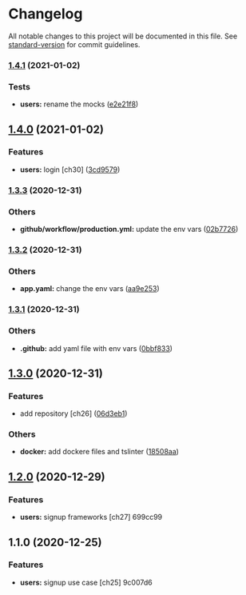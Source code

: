 # Changelog

All notable changes to this project will be documented in this file. See [standard-version](https://github.com/conventional-changelog/standard-version) for commit guidelines.

### [1.4.1](https://github.com/brucegroverlee/crowdcheck-backend/compare/v1.4.0...v1.4.1) (2021-01-02)


### Tests

* **users:** rename the mocks ([e2e21f8](https://github.com/brucegroverlee/crowdcheck-backend/commit/e2e21f84d7e94f797a58cad9e4831be6c43de554))

## [1.4.0](https://github.com/brucegroverlee/crowdcheck-backend/compare/v1.3.3...v1.4.0) (2021-01-02)


### Features

* **users:** login [ch30] ([3cd9579](https://github.com/brucegroverlee/crowdcheck-backend/commit/3cd95795dc9a91c60193b62b0fbcdd0c656dc84c))

### [1.3.3](https://github.com/brucegroverlee/crowdcheck-backend/compare/v1.3.2...v1.3.3) (2020-12-31)


### Others

* **github/workflow/production.yml:** update the env vars ([02b7726](https://github.com/brucegroverlee/crowdcheck-backend/commit/02b7726055a8768e912cbc37d1410c49bef0ff10))

### [1.3.2](https://github.com/brucegroverlee/crowdcheck-backend/compare/v1.3.1...v1.3.2) (2020-12-31)


### Others

* **app.yaml:** change the env vars ([aa9e253](https://github.com/brucegroverlee/crowdcheck-backend/commit/aa9e253328180d7ce86f98fb618be3f08586ce02))

### [1.3.1](https://github.com/brucegroverlee/crowdcheck-backend/compare/v1.3.0...v1.3.1) (2020-12-31)


### Others

* **.github:** add yaml file with env vars ([0bbf833](https://github.com/brucegroverlee/crowdcheck-backend/commit/0bbf83305dce3581c9f247eda9191546f0426197))

## [1.3.0](https://github.com/brucegroverlee/crowdcheck-backend/compare/v1.2.0...v1.3.0) (2020-12-31)


### Features

* add repository [ch26] ([06d3eb1](https://github.com/brucegroverlee/crowdcheck-backend/commit/06d3eb1ffe1df86d0e72561d63f48827a29e139e))


### Others

* **docker:** add dockere files and tslinter ([18508aa](https://github.com/brucegroverlee/crowdcheck-backend/commit/18508aa2a23cef7bccd14d826efeb8f705fa6875))

## [1.2.0](///compare/v1.1.0...v1.2.0) (2020-12-29)


### Features

* **users:** signup frameworks [ch27] 699cc99

## 1.1.0 (2020-12-25)


### Features

* **users:** signup use case [ch25] 9c007d6
